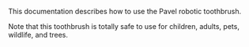 This documentation describes how to use the Pavel robotic  toothbrush.
 
Note that this toothbrush is totally safe to use for children, adults, pets, wildlife, and trees.
